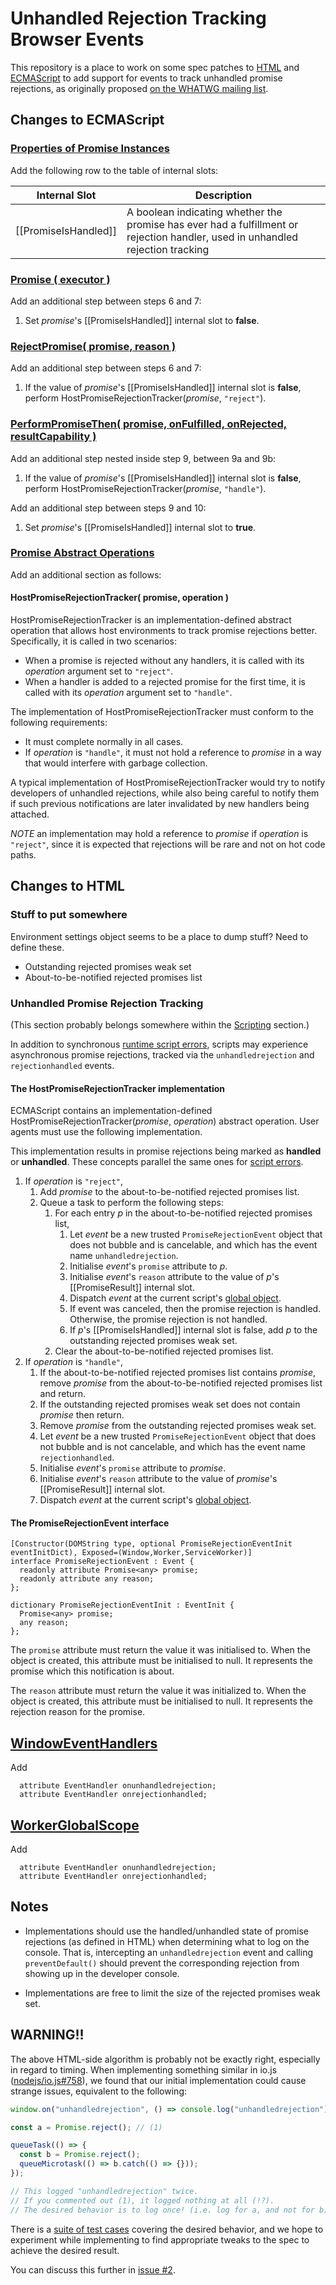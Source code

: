 # Unhandled Rejection Tracking Browser Events

This repository is a place to work on some spec patches to [HTML](http://html.spec.whatwg.org/multipage/) and [ECMAScript](http://people.mozilla.org/~jorendorff/es6-draft.html) to add support for events to track unhandled promise rejections, as originally proposed [on the WHATWG mailing list](http://lists.w3.org/Archives/Public/public-whatwg-archive/2014Sep/0024.html).

## Changes to ECMAScript

### [Properties of Promise Instances](https://people.mozilla.org/~jorendorff/es6-draft.html#sec-properties-of-promise-instances)

Add the following row to the table of internal slots:

Internal Slot        | Description
---------------------|-------------
[[PromiseIsHandled]] | A boolean indicating whether the promise has ever had a fulfillment or rejection handler, used in unhandled rejection tracking

### [Promise ( executor )](https://people.mozilla.org/~jorendorff/es6-draft.html#sec-promise-executor)

Add an additional step between steps 6 and 7:

1. Set _promise_'s [[PromiseIsHandled]] internal slot to **false**.

### [RejectPromise( promise, reason )](https://people.mozilla.org/~jorendorff/es6-draft.html#sec-rejectpromise)

Add an additional step between steps 6 and 7:

1. If the value of _promise_'s [[PromiseIsHandled]] internal slot is **false**, perform HostPromiseRejectionTracker(_promise_, `"reject"`).

### [PerformPromiseThen( promise, onFulfilled, onRejected, resultCapability )](https://people.mozilla.org/~jorendorff/es6-draft.html#sec-performpromisethen)

Add an additional step nested inside step 9, between 9a and 9b:

1. If the value of _promise_'s [[PromiseIsHandled]] internal slot is **false**, perform HostPromiseRejectionTracker(_promise_, `"handle"`).

Add an additional step between steps 9 and 10:

1. Set _promise_'s [[PromiseIsHandled]] internal slot to **true**.

### [Promise Abstract Operations](https://people.mozilla.org/~jorendorff/es6-draft.html#sec-promise-abstract-operations)

Add an additional section as follows:

#### HostPromiseRejectionTracker( promise, operation )

HostPromiseRejectionTracker is an implementation-defined abstract operation that allows host environments to track promise rejections better. Specifically, it is called in two scenarios:

- When a promise is rejected without any handlers, it is called with its _operation_ argument set to `"reject"`.
- When a handler is added to a rejected promise for the first time, it is called with its _operation_ argument set to `"handle"`.

The implementation of HostPromiseRejectionTracker must conform to the following requirements:

- It must complete normally in all cases.
- If _operation_ is `"handle"`, it must not hold a reference to _promise_ in a way that would interfere with garbage collection.

A typical implementation of HostPromiseRejectionTracker would try to notify developers of unhandled rejections, while also being careful to notify them if such previous notifications are later invalidated by new handlers being attached.

_NOTE_ an implementation may hold a reference to _promise_ if _operation_ is `"reject"`, since it is expected that rejections will be rare and not on hot code paths.

## Changes to HTML

### Stuff to put somewhere

Environment settings object seems to be a place to dump stuff? Need to define these.

- Outstanding rejected promises weak set
- About-to-be-notified rejected promises list

### Unhandled Promise Rejection Tracking

(This section probably belongs somewhere within the [Scripting](https://html.spec.whatwg.org/multipage/webappapis.html#scripting) section.)

In addition to synchronous [runtime script errors](https://html.spec.whatwg.org/multipage/webappapis.html#runtime-script-errors), scripts may experience asynchronous promise rejections, tracked via the `unhandledrejection` and `rejectionhandled` events.

#### The HostPromiseRejectionTracker implementation

ECMAScript contains an implementation-defined HostPromiseRejectionTracker(_promise_, _operation_) abstract operation. User agents must use the following implementation.

This implementation results in promise rejections being marked as **handled** or **unhandled**. These concepts parallel the same ones for [script errors](https://html.spec.whatwg.org/multipage/webappapis.html#concept-error-handled).

1. If _operation_ is `"reject"`,
    1. Add _promise_ to the about-to-be-notified rejected promises list.
    1. Queue a task to perform the following steps:
        1. For each entry _p_ in the about-to-be-notified rejected promises list,
            1. Let _event_ be a new trusted `PromiseRejectionEvent` object that does not bubble and is cancelable, and which has the event name `unhandledrejection`.
            1. Initialise _event_'s `promise` attribute to _p_.
            1. Initialise _event_'s `reason` attribute to the value of _p_'s [[PromiseResult]] internal slot.
            1. Dispatch _event_ at the current script's [global object](https://html.spec.whatwg.org/multipage/webappapis.html#global-object).
            1. If event was canceled, then the promise rejection is handled. Otherwise, the promise rejection is not handled.
            1. If _p_'s [[PromiseIsHandled]] internal slot is false, add _p_ to the outstanding rejected promises weak set.
        1. Clear the about-to-be-notified rejected promises list.
1. If _operation_ is `"handle"`,
    1. If the about-to-be-notified rejected promises list contains _promise_, remove _promise_ from the about-to-be-notified rejected promises list and return.
    1. If the outstanding rejected promises weak set does not contain _promise_ then return.
    1. Remove _promise_ from the outstanding rejected promises weak set.
    1. Let _event_ be a new trusted `PromiseRejectionEvent` object that does not bubble and is not cancelable, and which has the event name `rejectionhandled`.
    1. Initialise _event_'s `promise` attribute to _promise_.
    1. Initialise _event_'s `reason` attribute to the value of _promise_'s [[PromiseResult]] internal slot.
    1. Dispatch _event_ at the current script's [global object](https://html.spec.whatwg.org/multipage/webappapis.html#global-object).

#### The PromiseRejectionEvent interface

```webidl
[Constructor(DOMString type, optional PromiseRejectionEventInit eventInitDict), Exposed=(Window,Worker,ServiceWorker)]
interface PromiseRejectionEvent : Event {
  readonly attribute Promise<any> promise;
  readonly attribute any reason;
};

dictionary PromiseRejectionEventInit : EventInit {
  Promise<any> promise;
  any reason;
};
```

The `promise` attribute must return the value it was initialised to. When the object is created, this attribute must be initialised to null. It represents the promise which this notification is about.

The `reason` attribute must return the value it was initialized to. When the object is created, this attribute must be initialised to null. It represents the rejection reason for the promise.

## [WindowEventHandlers](https://html.spec.whatwg.org/multipage/webappapis.html#windoweventhandlers)

Add

```webidl
  attribute EventHandler onunhandledrejection;
  attribute EventHandler onrejectionhandled;
```

## [WorkerGlobalScope](https://html.spec.whatwg.org/multipage/workers.html#workerglobalscope)

Add

```webidl
  attribute EventHandler onunhandledrejection;
  attribute EventHandler onrejectionhandled;
```

## Notes

- Implementations should use the handled/unhandled state of promise rejections (as defined in HTML) when determining what to log on the console. That is, intercepting an `unhandledrejection` event and calling `preventDefault()` should prevent the corresponding rejection from showing up in the developer console.

- Implementations are free to limit the size of the rejected promises weak set.

## WARNING!!

The above HTML-side algorithm is probably not be exactly right, especially in regard to timing. When implementing something similar in io.js ([nodejs/io.js#758](https://github.com/nodejs/io.js/pull/758)), we found that our initial implementation could cause strange issues, equivalent to the following:

```js
window.on("unhandledrejection", () => console.log("unhandledrejection"));

const a = Promise.reject(); // (1)

queueTask(() => {
  const b = Promise.reject();
  queueMicrotask(() => b.catch(() => {}));
});

// This logged "unhandledrejection" twice.
// If you commented out (1), it logged nothing at all (!?).
// The desired behavior is to log once! (i.e. log for a, and not for b).
```

There is a [suite of test cases](https://github.com/nodejs/io.js/blob/master/test/parallel/test-promises-unhandled-rejections.js) covering the desired behavior, and we hope to experiment while implementing to find appropriate tweaks to the spec to achieve the desired result.

You can discuss this further in [issue #2](https://github.com/domenic/unhandled-rejections-browser-spec/issues/2).

